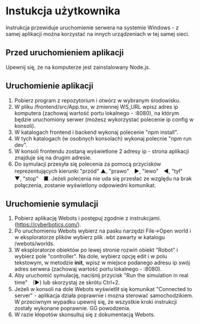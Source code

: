 # Instukcja użytkownika

Instrukcja przewiduje uruchomienie serwera na systemie Windows - z samej aplikacji można korzystać na innych urządzeniach w tej samej sieci.

## Przed uruchomieniem aplikacji

Upewnij się, że na komputerze jest zainstalowany Node.js.

## Uruchomienie aplikacji

1. Pobierz program z repozytorium i otwórz w wybranym środowisku.
2. W pliku /frontend/src/App.tsx, w zmiennej WS_URL wpisz adres ip komputera (zachowaj wartość portu lokalnego - :8080), na którym będzie uruchomiony serwer (możesz wykorzystać polecenie ip config w konsoli).
3. W katalogach frontend i backend wykonaj polecenie "npm install".
4. W tych katalogach (w osobnych konsolach) wykonaj polecnie "npm run dev".
5. W konsoli frontendu zostaną wyświetlone 2 adresy ip - strona aplikacji znajduje się na drugim adresie. 
6. Do symulacji przesyła się polecenia za pomocą przycisków reprezentujących kierunki "przód" ▲, "prawo"　▶, "lewo"　◀, "tył"　▼, "stop"　■. Jeżeli polecenia nie uda się przesłać ze względu na brak połączenia, zostanie wyświetlony odpowiedni komunikat. 

## Uruchomienie symulacji

1. Pobierz aplikację Webots i postępuj zgodnie z instrukcjami. (https://cyberbotics.com/).
2. Po uruchomieniu Webots wybierz na pasku narzędzi File->Open world i w eksploratorze plików wybierz plik .wbt zawarty w katalogu /webots/worlds.
3. W eksploratorze obiektów po lewej stronie rozwiń obiekt "Robot" i wybierz pole "controller". Na dole, wybierz opcję edit i w polu tekstowym, w metodzie __init__, wpisz w miejsce podanego adresu ip swój adres serwera (zachowaj wartość portu lokalnego - :8080).
4. Aby uruchomić symulację, naciśnij przycisk "Run the simulation in real time"　(▶) lub skorzystaj ze skrótu Ctrl+2.
5. Jeżeli w konsoli na dole Webots wyświetlił się komunikat "Connected to server" - aplikacja działa poprawnie i mozna sterować samochodzikiem. W przeciwnym wypadku upewnij się, że wszystkie kroki instrukcji zostały wykonane poprawnie. GG powodzenia.
6. W razie kłopotów skonsultuj się z dokumentacją Webots.